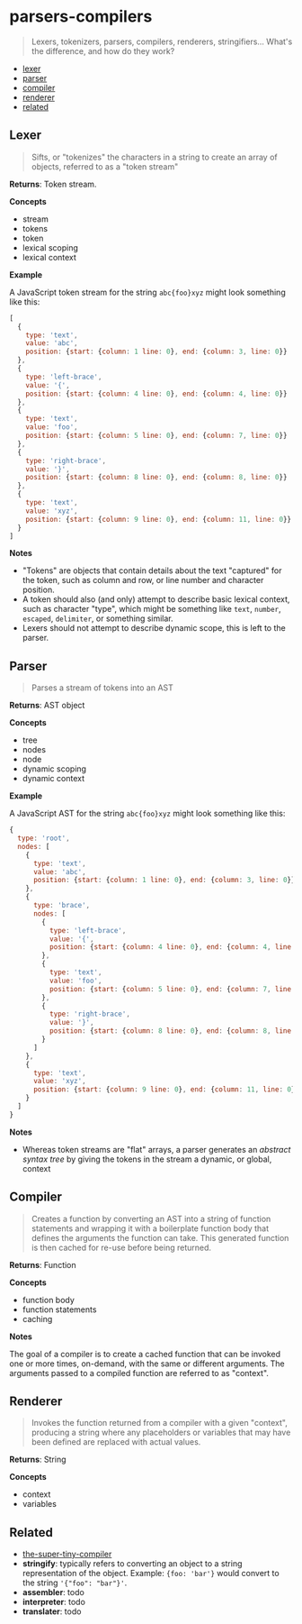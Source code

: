 # parsers-compilers

> Lexers, tokenizers, parsers, compilers, renderers, stringifiers... What's the difference, and how do they work? 

- [lexer](#lexer)
- [parser](#parser)
- [compiler](#compiler)
- [renderer](#renderer)
- [related](#related)

## Lexer

> Sifts, or "tokenizes" the characters in a string to create an array of objects, referred to as a "token stream"

**Returns**: Token stream.

**Concepts**

- stream
- tokens
- token
- lexical scoping
- lexical context

**Example**

A JavaScript token stream for the string `abc{foo}xyz` might look something like this:

```js
[
  {
    type: 'text',
    value: 'abc',
    position: {start: {column: 1 line: 0}, end: {column: 3, line: 0}}
  },
  {
    type: 'left-brace',
    value: '{',
    position: {start: {column: 4 line: 0}, end: {column: 4, line: 0}}
  },
  {
    type: 'text',
    value: 'foo',
    position: {start: {column: 5 line: 0}, end: {column: 7, line: 0}}
  },
  {
    type: 'right-brace',
    value: '}',
    position: {start: {column: 8 line: 0}, end: {column: 8, line: 0}}
  },
  {
    type: 'text',
    value: 'xyz',
    position: {start: {column: 9 line: 0}, end: {column: 11, line: 0}}
  }
]
```

**Notes**

- "Tokens" are objects that contain details about the text "captured" for the token, such as column and row, or line number and character position.
- A token should also (and only) attempt to describe basic lexical context, such as character "type", which might be something like `text`, `number`, `escaped`, `delimiter`, or something similar.
- Lexers should not attempt to describe dynamic scope, this is left to the parser.  

## Parser

> Parses a stream of tokens into an AST

**Returns**: AST object

**Concepts**

- tree
- nodes
- node
- dynamic scoping
- dynamic context

**Example**

A JavaScript AST for the string `abc{foo}xyz` might look something like this:

```js
{
  type: 'root',
  nodes: [
    {
      type: 'text',
      value: 'abc',
      position: {start: {column: 1 line: 0}, end: {column: 3, line: 0}}
    },
    {
      type: 'brace',
      nodes: [
        {
          type: 'left-brace',
          value: '{',
          position: {start: {column: 4 line: 0}, end: {column: 4, line: 0}}
        },
        {
          type: 'text',
          value: 'foo',
          position: {start: {column: 5 line: 0}, end: {column: 7, line: 0}}
        },
        {
          type: 'right-brace',
          value: '}',
          position: {start: {column: 8 line: 0}, end: {column: 8, line: 0}}
        }
      ]
    },
    {
      type: 'text',
      value: 'xyz',
      position: {start: {column: 9 line: 0}, end: {column: 11, line: 0}}
    }
  ]
}
```

**Notes**

- Whereas token streams are "flat" arrays, a parser generates an _abstract syntax tree_ by giving the tokens in the stream a dynamic, or global, context

## Compiler

> Creates a function by converting an AST into a string of function statements and wrapping it with a boilerplate function body that defines the arguments the function can take. This generated function is then cached for re-use before being returned.

**Returns**: Function

**Concepts**

- function body
- function statements
- caching

**Notes**

The goal of a compiler is to create a cached function that can be invoked one or more times, on-demand, with the same or different arguments. The arguments passed to a compiled function are referred to as "context".

## Renderer

> Invokes the function returned from a compiler with a given "context", producing a string where any placeholders or variables that may have been defined are replaced with actual values.

**Returns**: String

**Concepts**

- context
- variables

## Related

- [the-super-tiny-compiler](https://github.com/thejameskyle/the-super-tiny-compiler)
- **stringify**: typically refers to converting an object to a string representation of the object. Example: `{foo: 'bar'}` would convert to the string `'{"foo": "bar"}'`.
- **assembler**: todo
- **interpreter**: todo
- **translater**: todo
